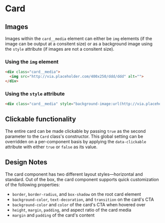 # Card

## Images
Images within the `card__media` element can either be `img` elements (if the image can be output at a consitent size) or as a background image using the `style` attribute (if images are not a consitent size).

### Using the `img` element
```html
<div class="card__media">
  <img src="http://via.placeholder.com/400x250/ddd/ddd" alt="">
</div>
```

### Using the `style` attribute
```html
<div class="card__media" style="background-image:url(http://via.placeholder.com/400x250/ddd/ddd)"></div>
```

## Clickable functionality
The entire card can be made clickable by passing `true` as the second parameter to the `Card` class's constructor. This global setting can be overridden on a per-component basis by applying the `data-clickable` attribute with either `true` or `false` as its value.

## Design Notes
The card component has two different layout styles—horizontal and standard. Out of the box, the card component supports quick customization of the following properties:

- `border`, `border-radius`, and `box-shadow` on the root card element
- `background-color`, `text-decoration`, and `transition` on the card's CTA
- `background-color` and `color` of the card's CTA when hovered over
- `height`, `margin`, `padding`, and aspect ratio of the card media
- `margin` and `padding` of the card's content

